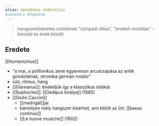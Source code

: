 ```yaml
---
alias: monódikus énekstílus
#zenetöri #fogalom
---
```


> hangszerkíséretes szólóének
> "színpadi stílus", "énekelt recitálás" - beszéd és ének között

## Eredete
[[Humanizmus]]
- "a mai, a polifonikus zene egyenessn arculcsapása az antik gondolatnak, otromba germán modor"
- szó, ritmus, hang
- [[Glareanus]]: énekeljük így a klasszikus ódákat
- [[Sophocles]]: [[Oedipus királya]] (1585)
- [[Giulio Caccini]]
	- [[madrigál]]jai
	- bármilyen mély hangszer kísérhet, ami kitölti az űrt: [[basso continuo]]
	- [[Le nuove musiche]] (1602)
